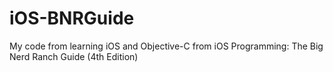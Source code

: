 # iOS-BNRGuide

My code from learning iOS and Objective-C from iOS Programming: The Big Nerd Ranch Guide (4th Edition) 

